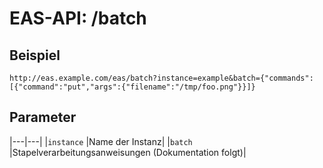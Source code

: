 #  EAS-API: /batch

##  Beispiel

~~~
http://eas.example.com/eas/batch?instance=example&batch={"commands":[{"command":"put","args":{"filename":"/tmp/foo.png"}}]}
~~~


##  Parameter


|---|---|
|`instance`          |Name der Instanz|
|`batch`             |Stapelverarbeitungsanweisungen (Dokumentation folgt)|


